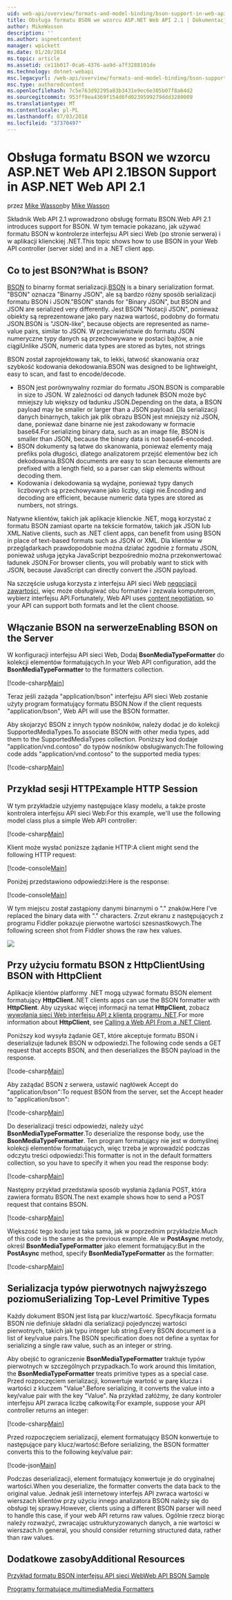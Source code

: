 ```yaml
---
uid: web-api/overview/formats-and-model-binding/bson-support-in-web-api-21
title: Obsługa formatu BSON we wzorcu ASP.NET Web API 2.1 | Dokumentacja firmy Microsoft
author: MikeWasson
description: ''
ms.author: aspnetcontent
manager: wpickett
ms.date: 01/20/2014
ms.topic: article
ms.assetid: ce11b017-0ca6-4376-aa9d-a7f3288101de
ms.technology: dotnet-webapi
msc.legacyurl: /web-api/overview/formats-and-model-binding/bson-support-in-web-api-21
msc.type: authoredcontent
ms.openlocfilehash: 7c5e763d92295a83b3431e9ec6e305b07f8a64d2
ms.sourcegitcommit: 953ff9ea4369f154d6fd0239599279ddd3280009
ms.translationtype: MT
ms.contentlocale: pl-PL
ms.lasthandoff: 07/03/2018
ms.locfileid: "37370497"
---
```

<a name="bson-support-in-aspnet-web-api-21"></a><span data-ttu-id="ff183-102">Obsługa formatu BSON we wzorcu ASP.NET Web API 2.1</span><span class="sxs-lookup"><span data-stu-id="ff183-102">BSON Support in ASP.NET Web API 2.1</span></span>
====================
<span data-ttu-id="ff183-103">przez [Mike Wasson](https://github.com/MikeWasson)</span><span class="sxs-lookup"><span data-stu-id="ff183-103">by [Mike Wasson](https://github.com/MikeWasson)</span></span>

<span data-ttu-id="ff183-104">Składnik Web API 2.1 wprowadzono obsługę formatu BSON.</span><span class="sxs-lookup"><span data-stu-id="ff183-104">Web API 2.1 introduces support for BSON.</span></span> <span data-ttu-id="ff183-105">W tym temacie pokazano, jak używać formatu BSON w kontrolerze interfejsu API sieci Web (po stronie serwera) i w aplikacji klienckiej .NET.</span><span class="sxs-lookup"><span data-stu-id="ff183-105">This topic shows how to use BSON in your Web API controller (server side) and in a .NET client app.</span></span>

## <a name="what-is-bson"></a><span data-ttu-id="ff183-106">Co to jest BSON?</span><span class="sxs-lookup"><span data-stu-id="ff183-106">What is BSON?</span></span>

<span data-ttu-id="ff183-107">[BSON](http://bsonspec.org/) to binarny format serializacji.</span><span class="sxs-lookup"><span data-stu-id="ff183-107">[BSON](http://bsonspec.org/) is a binary serialization format.</span></span> <span data-ttu-id="ff183-108">"BSON" oznacza "Binarny JSON", ale są bardzo różny sposób serializacji formatu BSON i JSON.</span><span class="sxs-lookup"><span data-stu-id="ff183-108">"BSON" stands for "Binary JSON", but BSON and JSON are serialized very differently.</span></span> <span data-ttu-id="ff183-109">Jest BSON "Notacji JSON", ponieważ obiekty są reprezentowane jako pary nazwa wartość, podobny do formatu JSON.</span><span class="sxs-lookup"><span data-stu-id="ff183-109">BSON is "JSON-like", because objects are represented as name-value pairs, similar to JSON.</span></span> <span data-ttu-id="ff183-110">W przeciwieństwie do formatu JSON numeryczne typy danych są przechowywane w postaci bajtów, a nie ciągi</span><span class="sxs-lookup"><span data-stu-id="ff183-110">Unlike JSON, numeric data types are stored as bytes, not strings</span></span>

<span data-ttu-id="ff183-111">BSON został zaprojektowany tak, to lekki, łatwość skanowania oraz szybkość kodowania dekodowania.</span><span class="sxs-lookup"><span data-stu-id="ff183-111">BSON was designed to be lightweight, easy to scan, and fast to encode/decode.</span></span>

- <span data-ttu-id="ff183-112">BSON jest porównywalny rozmiar do formatu JSON.</span><span class="sxs-lookup"><span data-stu-id="ff183-112">BSON is comparable in size to JSON.</span></span> <span data-ttu-id="ff183-113">W zależności od danych ładunek BSON może być mniejszy lub większy od ładunku JSON.</span><span class="sxs-lookup"><span data-stu-id="ff183-113">Depending on the data, a BSON payload may be smaller or larger than a JSON payload.</span></span> <span data-ttu-id="ff183-114">Dla serializacji danych binarnych, takich jak plik obrazu BSON jest mniejszy niż JSON, dane, ponieważ dane binarne nie jest zakodowany w formacie base64.</span><span class="sxs-lookup"><span data-stu-id="ff183-114">For serializing binary data, such as an image file, BSON is smaller than JSON, because the binary data is not base64-encoded.</span></span>
- <span data-ttu-id="ff183-115">BSON dokumenty są łatwe do skanowania, ponieważ elementy mają prefiks pola długości, dlatego analizatorem przejść elementów bez ich dekodowania.</span><span class="sxs-lookup"><span data-stu-id="ff183-115">BSON documents are easy to scan because elements are prefixed with a length field, so a parser can skip elements without decoding them.</span></span>
- <span data-ttu-id="ff183-116">Kodowania i dekodowania są wydajne, ponieważ typy danych liczbowych są przechowywane jako liczby, ciągi nie.</span><span class="sxs-lookup"><span data-stu-id="ff183-116">Encoding and decoding are efficient, because numeric data types are stored as numbers, not strings.</span></span>

<span data-ttu-id="ff183-117">Natywne klientów, takich jak aplikacje klienckie .NET, mogą korzystać z formatu BSON zamiast oparte na tekście formatów, takich jak JSON lub XML.</span><span class="sxs-lookup"><span data-stu-id="ff183-117">Native clients, such as .NET client apps, can benefit from using BSON in place of text-based formats such as JSON or XML.</span></span> <span data-ttu-id="ff183-118">Dla klientów w przeglądarkach prawdopodobnie można działać zgodnie z formatu JSON, ponieważ usługa języka JavaScript bezpośrednio można przekonwertować ładunek JSON.</span><span class="sxs-lookup"><span data-stu-id="ff183-118">For browser clients, you will probably want to stick with JSON, because JavaScript can directly convert the JSON payload.</span></span>

<span data-ttu-id="ff183-119">Na szczęście usługa korzysta z interfejsu API sieci Web [negocjacji zawartości](content-negotiation.md), więc może obsługiwać obu formatów i zezwala komputerom, wybierz interfejsu API.</span><span class="sxs-lookup"><span data-stu-id="ff183-119">Fortunately, Web API uses [content negotiation](content-negotiation.md), so your API can support both formats and let the client choose.</span></span>

## <a name="enabling-bson-on-the-server"></a><span data-ttu-id="ff183-120">Włączanie BSON na serwerze</span><span class="sxs-lookup"><span data-stu-id="ff183-120">Enabling BSON on the Server</span></span>

<span data-ttu-id="ff183-121">W konfiguracji interfejsu API sieci Web, Dodaj **BsonMediaTypeFormatter** do kolekcji elementów formatujących.</span><span class="sxs-lookup"><span data-stu-id="ff183-121">In your Web API configuration, add the **BsonMediaTypeFormatter** to the formatters collection.</span></span>

[!code-csharp[Main](bson-support-in-web-api-21/samples/sample1.cs)]

<span data-ttu-id="ff183-122">Teraz jeśli zażąda "application/bson" interfejsu API sieci Web zostanie użyty program formatujący formatu BSON.</span><span class="sxs-lookup"><span data-stu-id="ff183-122">Now if the client requests "application/bson", Web API will use the BSON formatter.</span></span>

<span data-ttu-id="ff183-123">Aby skojarzyć BSON z innych typów nośników, należy dodać je do kolekcji SupportedMediaTypes.</span><span class="sxs-lookup"><span data-stu-id="ff183-123">To associate BSON with other media types, add them to the SupportedMediaTypes collection.</span></span> <span data-ttu-id="ff183-124">Poniższy kod dodaje "application/vnd.contoso" do typów nośników obsługiwanych:</span><span class="sxs-lookup"><span data-stu-id="ff183-124">The following code adds "application/vnd.contoso" to the supported media types:</span></span>

[!code-csharp[Main](bson-support-in-web-api-21/samples/sample2.cs)]

## <a name="example-http-session"></a><span data-ttu-id="ff183-125">Przykład sesji HTTP</span><span class="sxs-lookup"><span data-stu-id="ff183-125">Example HTTP Session</span></span>

<span data-ttu-id="ff183-126">W tym przykładzie użyjemy następujące klasy modelu, a także proste kontrolera interfejsu API sieci Web:</span><span class="sxs-lookup"><span data-stu-id="ff183-126">For this example, we'll use the following model class plus a simple Web API controller:</span></span>

[!code-csharp[Main](bson-support-in-web-api-21/samples/sample3.cs)]

<span data-ttu-id="ff183-127">Klient może wysłać poniższe żądanie HTTP:</span><span class="sxs-lookup"><span data-stu-id="ff183-127">A client might send the following HTTP request:</span></span>

[!code-console[Main](bson-support-in-web-api-21/samples/sample4.cmd)]

<span data-ttu-id="ff183-128">Poniżej przedstawiono odpowiedzi:</span><span class="sxs-lookup"><span data-stu-id="ff183-128">Here is the response:</span></span>

[!code-console[Main](bson-support-in-web-api-21/samples/sample5.cmd)]

<span data-ttu-id="ff183-129">W tym miejscu został zastąpiony danymi binarnymi o &quot;.&quot; znaków.</span><span class="sxs-lookup"><span data-stu-id="ff183-129">Here I've replaced the binary data with &quot;.&quot; characters.</span></span> <span data-ttu-id="ff183-130">Zrzut ekranu z następujących z programu Fiddler pokazuje pierwotne wartości szesnastkowych.</span><span class="sxs-lookup"><span data-stu-id="ff183-130">The following screen shot from Fiddler shows the raw hex values.</span></span>

[![](bson-support-in-web-api-21/_static/image2.png)](bson-support-in-web-api-21/_static/image1.png)

## <a name="using-bson-with-httpclient"></a><span data-ttu-id="ff183-131">Przy użyciu formatu BSON z HttpClient</span><span class="sxs-lookup"><span data-stu-id="ff183-131">Using BSON with HttpClient</span></span>

<span data-ttu-id="ff183-132">Aplikacje klientów platformy .NET mogą używać formatu BSON element formatujący **HttpClient**.</span><span class="sxs-lookup"><span data-stu-id="ff183-132">.NET clients apps can use the BSON formatter with **HttpClient**.</span></span> <span data-ttu-id="ff183-133">Aby uzyskać więcej informacji na temat **HttpClient**, zobacz [wywołania sieci Web interfejsu API z klienta programu .NET](../advanced/calling-a-web-api-from-a-net-client.md).</span><span class="sxs-lookup"><span data-stu-id="ff183-133">For more information about **HttpClient**, see [Calling a Web API From a .NET Client](../advanced/calling-a-web-api-from-a-net-client.md).</span></span>

<span data-ttu-id="ff183-134">Poniższy kod wysyła żądanie GET, które akceptuje formatu BSON i deserializuje ładunek BSON w odpowiedzi.</span><span class="sxs-lookup"><span data-stu-id="ff183-134">The following code sends a GET request that accepts BSON, and then deserializes the BSON payload in the response.</span></span>

[!code-csharp[Main](bson-support-in-web-api-21/samples/sample6.cs)]

<span data-ttu-id="ff183-135">Aby zażądać BSON z serwera, ustawić nagłówek Accept do "application/bson":</span><span class="sxs-lookup"><span data-stu-id="ff183-135">To request BSON from the server, set the Accept header to "application/bson":</span></span>

[!code-csharp[Main](bson-support-in-web-api-21/samples/sample7.cs)]

<span data-ttu-id="ff183-136">Do deserializacji treści odpowiedzi, należy użyć **BsonMediaTypeFormatter**.</span><span class="sxs-lookup"><span data-stu-id="ff183-136">To deserialize the response body, use the **BsonMediaTypeFormatter**.</span></span> <span data-ttu-id="ff183-137">Ten program formatujący nie jest w domyślnej kolekcji elementów formatujących, więc trzeba je wprowadzić podczas odczytu treści odpowiedzi:</span><span class="sxs-lookup"><span data-stu-id="ff183-137">This formatter is not in the default formatters collection, so you have to specify it when you read the response body:</span></span>

[!code-csharp[Main](bson-support-in-web-api-21/samples/sample8.cs)]

<span data-ttu-id="ff183-138">Następny przykład przedstawia sposób wysłania żądania POST, która zawiera formatu BSON.</span><span class="sxs-lookup"><span data-stu-id="ff183-138">The next example shows how to send a POST request that contains BSON.</span></span>

[!code-csharp[Main](bson-support-in-web-api-21/samples/sample9.cs)]

<span data-ttu-id="ff183-139">Większość tego kodu jest taka sama, jak w poprzednim przykładzie.</span><span class="sxs-lookup"><span data-stu-id="ff183-139">Much of this code is the same as the previous example.</span></span> <span data-ttu-id="ff183-140">Ale w **PostAsync** metody, określ **BsonMediaTypeFormatter** jako element formatujący:</span><span class="sxs-lookup"><span data-stu-id="ff183-140">But in the **PostAsync** method, specify **BsonMediaTypeFormatter** as the formatter:</span></span>

[!code-csharp[Main](bson-support-in-web-api-21/samples/sample10.cs)]

## <a name="serializing-top-level-primitive-types"></a><span data-ttu-id="ff183-141">Serializacja typów pierwotnych najwyższego poziomu</span><span class="sxs-lookup"><span data-stu-id="ff183-141">Serializing Top-Level Primitive Types</span></span>

<span data-ttu-id="ff183-142">Każdy dokument BSON jest listą par klucz/wartość. Specyfikacja formatu BSON nie definiuje składni dla serializacji pojedynczej wartości pierwotnych, takich jak typu integer lub string.</span><span class="sxs-lookup"><span data-stu-id="ff183-142">Every BSON document is a list of key/value pairs.The BSON specification does not define a syntax for serializing a single raw value, such as an integer or string.</span></span>

<span data-ttu-id="ff183-143">Aby obejść to ograniczenie **BsonMediaTypeFormatter** traktuje typów pierwotnych w szczególnych przypadkach.</span><span class="sxs-lookup"><span data-stu-id="ff183-143">To work around this limitation, the **BsonMediaTypeFormatter** treats primitive types as a special case.</span></span> <span data-ttu-id="ff183-144">Przed rozpoczęciem serializacji, konwertuje wartość w parę klucza i wartości z kluczem "Value".</span><span class="sxs-lookup"><span data-stu-id="ff183-144">Before serializing, it converts the value into a key/value pair with the key "Value".</span></span> <span data-ttu-id="ff183-145">Na przykład załóżmy, że dany kontroler interfejsu API zwraca liczbę całkowitą:</span><span class="sxs-lookup"><span data-stu-id="ff183-145">For example, suppose your API controller returns an integer:</span></span>

[!code-csharp[Main](bson-support-in-web-api-21/samples/sample11.cs)]

<span data-ttu-id="ff183-146">Przed rozpoczęciem serializacji, element formatujący BSON konwertuje to następujące pary klucz/wartość:</span><span class="sxs-lookup"><span data-stu-id="ff183-146">Before serializing, the BSON formatter converts this to the following key/value pair:</span></span>

[!code-json[Main](bson-support-in-web-api-21/samples/sample12.json)]

<span data-ttu-id="ff183-147">Podczas deserializacji, element formatujący konwertuje je do oryginalnej wartości.</span><span class="sxs-lookup"><span data-stu-id="ff183-147">When you deserialize, the formatter converts the data back to the original value.</span></span> <span data-ttu-id="ff183-148">Jednak jeśli internetowy interfejs API zwraca wartości w wierszach klientów przy użyciu innego analizatora BSON należy się do obsługi tej sprawy.</span><span class="sxs-lookup"><span data-stu-id="ff183-148">However, clients using a different BSON parser will need to handle this case, if your web API returns raw values.</span></span> <span data-ttu-id="ff183-149">Ogólnie rzecz biorąc należy rozważyć, zwracając ustrukturyzowanych danych, a nie wartości w wierszach.</span><span class="sxs-lookup"><span data-stu-id="ff183-149">In general, you should consider returning structured data, rather than raw values.</span></span>

## <a name="additional-resources"></a><span data-ttu-id="ff183-150">Dodatkowe zasoby</span><span class="sxs-lookup"><span data-stu-id="ff183-150">Additional Resources</span></span>

[<span data-ttu-id="ff183-151">Przykład formatu BSON interfejsu API sieci Web</span><span class="sxs-lookup"><span data-stu-id="ff183-151">Web API BSON Sample</span></span>](https://aspnet.codeplex.com/SourceControl/latest#Samples/WebApi/BSONSample/)

[<span data-ttu-id="ff183-152">Programy formatujące multimedia</span><span class="sxs-lookup"><span data-stu-id="ff183-152">Media Formatters</span></span>](media-formatters.md)
